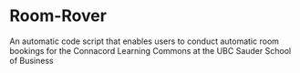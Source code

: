 # Room-Rover
An automatic code script that enables users to conduct automatic room bookings for the Connacord Learning Commons at the UBC Sauder School of Business
